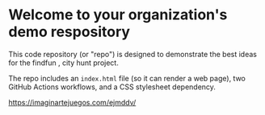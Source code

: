 # Welcome to your organization's demo respository
This code repository (or "repo") is designed to demonstrate the best ideas for the findfun , city hunt project.

The repo includes an `index.html` file (so it can render a web page), two GitHub Actions workflows, and a CSS stylesheet dependency.

https://imaginartejuegos.com/ejmddv/
